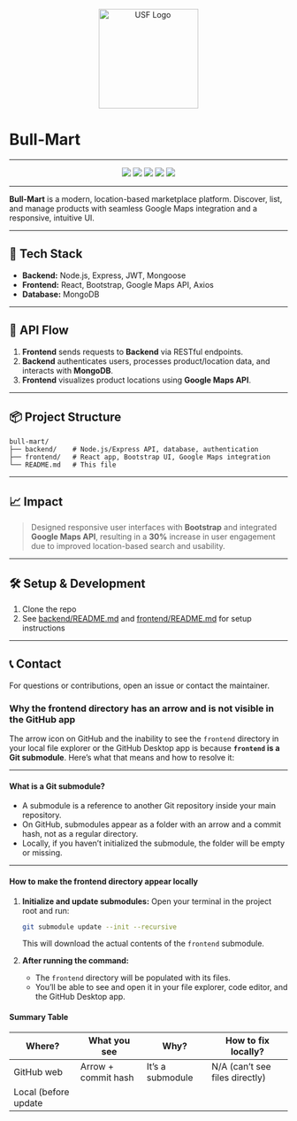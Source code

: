 <p align="center">
  <img src="https://upload.wikimedia.org/wikipedia/commons/1/13/Official_USF_Bulls_Athletic_Logo.png" alt="USF Logo" width="180"/>
</p>

# Bull-Mart

---

<p align="center">
  <img src="https://img.shields.io/badge/Node.js-Backend-green?logo=node.js" />
  <img src="https://img.shields.io/badge/React-Frontend-blue?logo=react" />
  <img src="https://img.shields.io/badge/Bootstrap-UI-purple?logo=bootstrap" />
  <img src="https://img.shields.io/badge/Google%20Maps-API-red?logo=googlemaps" />
  <img src="https://img.shields.io/badge/MongoDB-Database-brightgreen?logo=mongodb" />
</p>

---

**Bull-Mart** is a modern, location-based marketplace platform. Discover, list, and manage products with seamless Google Maps integration and a responsive, intuitive UI.

---

## 🚀 Tech Stack

- **Backend:** Node.js, Express, JWT, Mongoose
- **Frontend:** React, Bootstrap, Google Maps API, Axios
- **Database:** MongoDB

---

## 🔗 API Flow

1. **Frontend** sends requests to **Backend** via RESTful endpoints.
2. **Backend** authenticates users, processes product/location data, and interacts with **MongoDB**.
3. **Frontend** visualizes product locations using **Google Maps API**.

---

## 📦 Project Structure

```
bull-mart/
├── backend/    # Node.js/Express API, database, authentication
├── frontend/   # React app, Bootstrap UI, Google Maps integration
└── README.md   # This file
```

---

## 📈 Impact

> Designed responsive user interfaces with **Bootstrap** and integrated **Google Maps API**, resulting in a **30%** increase in user engagement due to improved location-based search and usability.

---

## 🛠️ Setup & Development

1. Clone the repo
2. See [backend/README.md](./backend/README.md) and [frontend/README.md](./frontend/README.md) for setup instructions

---

## 📞 Contact

For questions or contributions, open an issue or contact the maintainer. 

### Why the frontend directory has an arrow and is not visible in the GitHub app

The arrow icon on GitHub and the inability to see the `frontend` directory in your local file explorer or the GitHub Desktop app is because **`frontend` is a Git submodule**. Here’s what that means and how to resolve it:

---

#### What is a Git submodule?
- A submodule is a reference to another Git repository inside your main repository.
- On GitHub, submodules appear as a folder with an arrow and a commit hash, not as a regular directory.
- Locally, if you haven’t initialized the submodule, the folder will be empty or missing.

---

#### How to make the frontend directory appear locally

1. **Initialize and update submodules:**
   Open your terminal in the project root and run:
   ```sh
   git submodule update --init --recursive
   ```
   This will download the actual contents of the `frontend` submodule.

2. **After running the command:**
   - The `frontend` directory will be populated with its files.
   - You’ll be able to see and open it in your file explorer, code editor, and the GitHub Desktop app.


#### Summary Table

| Where?                | What you see         | Why?                                 | How to fix locally?                |
|-----------------------|---------------------|--------------------------------------|------------------------------------|
| GitHub web            | Arrow + commit hash | It’s a submodule                     | N/A (can’t see files directly)     |
| Local (before update 

